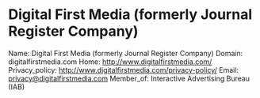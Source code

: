 
# Digital First Media (formerly Journal Register Company)

Name: Digital First Media (formerly Journal Register Company)
Domain: digitalfirstmedia.com
Home: http://www.digitalfirstmedia.com/
Privacy_policy: http://www.digitalfirstmedia.com/privacy-policy/
Email: privacy@digitalfirstmedia.com
Member_of: Interactive Advertising Bureau (IAB)
